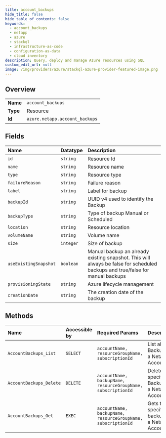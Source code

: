 ```yaml
---
title: account_backups
hide_title: false
hide_table_of_contents: false
keywords:
  - account_backups
  - netapp
  - azure    
  - stackql
  - infrastructure-as-code
  - configuration-as-data
  - cloud inventory
description: Query, deploy and manage Azure resources using SQL
custom_edit_url: null
image: /img/providers/azure/stackql-azure-provider-featured-image.png
---
```

  
    

## Overview
<table><tbody>
<tr><td><b>Name</b></td><td><code>account_backups</code></td></tr>
<tr><td><b>Type</b></td><td>Resource</td></tr>
<tr><td><b>Id</b></td><td><code>azure.netapp.account_backups</code></td></tr>
</tbody></table>

## Fields
| Name | Datatype | Description |
|:-----|:---------|:------------|
| `id` | `string` | Resource Id |
| `name` | `string` | Resource name |
| `type` | `string` | Resource type |
| `failureReason` | `string` | Failure reason |
| `label` | `string` | Label for backup |
| `backupId` | `string` | UUID v4 used to identify the Backup |
| `backupType` | `string` | Type of backup Manual or Scheduled |
| `location` | `string` | Resource location |
| `volumeName` | `string` | Volume name |
| `size` | `integer` | Size of backup |
| `useExistingSnapshot` | `boolean` | Manual backup an already existing snapshot. This will always be false for scheduled backups and true/false for manual backups |
| `provisioningState` | `string` | Azure lifecycle management |
| `creationDate` | `string` | The creation date of the backup |
## Methods
| Name | Accessible by | Required Params | Description |
|:-----|:--------------|:----------------|:------------|
| `AccountBackups_List` | `SELECT` | `accountName, resourceGroupName, subscriptionId` | List all Backups for a Netapp Account |
| `AccountBackups_Delete` | `DELETE` | `accountName, backupName, resourceGroupName, subscriptionId` | Delete the specified Backup for a Netapp Account |
| `AccountBackups_Get` | `EXEC` | `accountName, backupName, resourceGroupName, subscriptionId` | Gets the specified backup for a Netapp Account |
